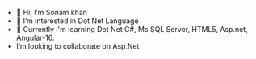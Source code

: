 - 👋 Hi, I’m Sonam khan
- 👀 I’m interested in Dot Net Language 
- 🌱 Currently i'm learning Dot Net C#, Ms SQL Server, HTML5, Asp.net, Angular-16. 
-    I’m looking to collaborate on Asp.Net

<!---
Sonamkhan10/Sonamkhan10 is a ✨ special ✨ repository because its `README.md` (this file) appears on your GitHub profile.
You can click the Preview link to take a look at your changes.
--->
